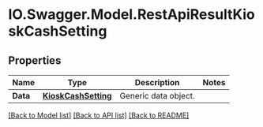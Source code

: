 # IO.Swagger.Model.RestApiResultKioskCashSetting
## Properties

Name | Type | Description | Notes
------------ | ------------- | ------------- | -------------
**Data** | [**KioskCashSetting**](KioskCashSetting.md) | Generic data object. | 

[[Back to Model list]](../README.md#documentation-for-models) [[Back to API list]](../README.md#documentation-for-api-endpoints) [[Back to README]](../README.md)

